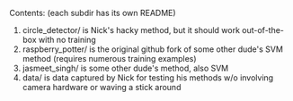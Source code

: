Contents: (each subdir has its own README)

1. circle_detector/ is Nick's hacky method, but it should work out-of-the-box with no training
2. raspberry_potter/ is the original github fork of some other dude's SVM method (requires numerous training examples)
3. jasmeet_singh/ is some other dude's method, also SVM
4. data/ is data captured by Nick for testing his methods w/o involving camera hardware or waving a stick around
